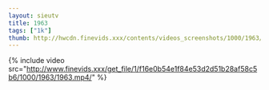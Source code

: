```yaml
--- 
layout: sieutv
title: 1963
tags: ["1k"]
thumb: http://hwcdn.finevids.xxx/contents/videos_screenshots/1000/1963/preview.mp4.jpg
---
```

{% include video src="http://www.finevids.xxx/get_file/1/f16e0b54e1f84e53d2d51b28af58c5b6/1000/1963/1963.mp4/" %} 
